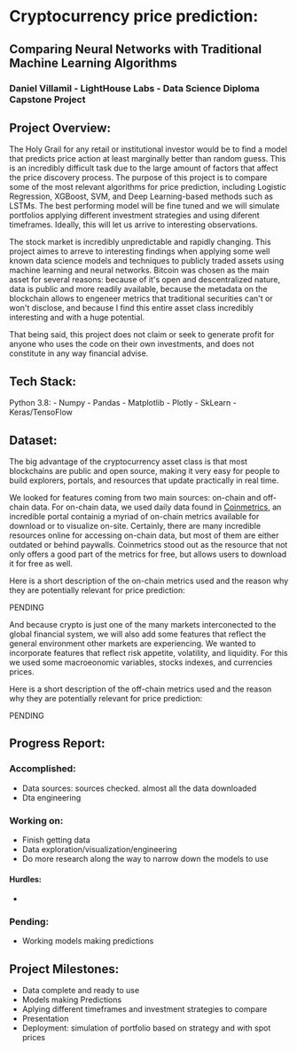 # Cryptocurrency price prediction:
## Comparing Neural Networks with Traditional Machine Learning Algorithms
### Daniel Villamil - LightHouse Labs - Data Science Diploma Capstone Project

## Project Overview:

The Holy Grail for any retail or institutional investor would be to find a model that predicts price action at least marginally better than random guess. This is an incredibly difficult task due to the large amount of factors that affect the price discovery process. The purpose of this project is to compare some of the most relevant algorithms for price prediction, including Logistic Regression, XGBoost, SVM, and Deep Learning-based methods such as LSTMs. The best performing model will be fine tuned and we will simulate portfolios applying different investment strategies and using diferent timeframes. Ideally, this will let us arrive to interesting observations.

The stock market is incredibly unpredictable and rapidly changing. This project aimes to arreve to interesting findings when applying some well known data science models and techniques to publicly traded assets using machine learning and neural networks. Bitcoin was chosen as the main asset for several reasons: because of it's open and descentralized nature, data is public and more readily available, because the metadata on the blockchain allows to engeneer metrics that traditional securities can't or won't disclose, and because I find this entire asset class incredibly interesting and with a huge potential.

That being said, this project does not claim or seek to generate profit for anyone who uses the code on their own investments, and does not constitute in any way financial advise.

## Tech Stack:

Python 3.8:
    - Numpy
    - Pandas
    - Matplotlib
    - Plotly
    - SkLearn
    - Keras/TensoFlow

## Dataset:

The big advantage of the cryptocurrency asset class is that most blockchains are public and open source, making it very easy for people to build explorers, portals, and resources that update practically in real time.

We looked for features coming from two main sources: on-chain and off-chain data. For on-chain data, we used daily data found in [Coinmetrics](https://coinmetrics.io/), an incredible portal containig a myriad of on-chain metrics available for download or to visualize on-site. Certainly, there are many incredible resources online for accessing on-chain data, but most of them are either outdated or behind paywalls. Coinmetrics stood out as the resource that not only offers a good part of the metrics for free, but allows users to download it for free as well. 

Here is a short description of the on-chain metrics used and the reason why they are potentially relevant for price prediction:

PENDING

And because crypto is just one of the many markets interconected to the global financial system, we will also add some features that reflect the general environment other markets are experiencing. We wanted to incorporate features that reflect risk appetite, volatility, and liquidity. For this we used some macroeonomic variables, stocks indexes, and currencies prices.

Here is a short description of the off-chain metrics used and the reason why they are potentially relevant for price prediction:

PENDING

## Progress Report:

### Accomplished:

- Data sources: sources checked. almost all the data downloaded
- Dta engineering

### Working on:

- Finish getting data
- Data exploration/visualization/engineering
- Do more research along the way to narrow down the models to use

#### Hurdles:

- 

### Pending:

- Working models making predictions

## Project Milestones:

- Data complete and ready to use
- Models making Predictions
- Aplying different timeframes and investment strategies to compare
- Presentation
- Deployment: simulation of portfolio based on strategy and with spot prices